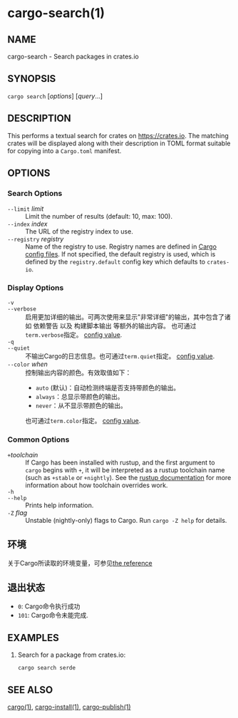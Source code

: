 # cargo-search(1)

## NAME

cargo-search - Search packages in crates.io

## SYNOPSIS

`cargo search` [_options_] [_query_...]

## DESCRIPTION

This performs a textual search for crates on <https://crates.io>. The matching
crates will be displayed along with their description in TOML format suitable
for copying into a `Cargo.toml` manifest.

## OPTIONS

### Search Options

<dl>

<dt class="option-term" id="option-cargo-search---limit"><a class="option-anchor" href="#option-cargo-search---limit"></a><code>--limit</code> <em>limit</em></dt>
<dd class="option-desc">Limit the number of results (default: 10, max: 100).</dd>


<dt class="option-term" id="option-cargo-search---index"><a class="option-anchor" href="#option-cargo-search---index"></a><code>--index</code> <em>index</em></dt>
<dd class="option-desc">The URL of the registry index to use.</dd>



<dt class="option-term" id="option-cargo-search---registry"><a class="option-anchor" href="#option-cargo-search---registry"></a><code>--registry</code> <em>registry</em></dt>
<dd class="option-desc">Name of the registry to use. Registry names are defined in <a href="../reference/config.html">Cargo config
files</a>. If not specified, the default registry is used,
which is defined by the <code>registry.default</code> config key which defaults to
<code>crates-io</code>.</dd>



</dl>

### Display Options

<dl>
<dt class="option-term" id="option-cargo-search--v"><a class="option-anchor" href="#option-cargo-search--v"></a><code>-v</code></dt>
<dt class="option-term" id="option-cargo-search---verbose"><a class="option-anchor" href="#option-cargo-search---verbose"></a><code>--verbose</code></dt>
<dd class="option-desc">启用更加详细的输出。可两次使用来显示&quot;非常详细&quot;的输出，其中包含了诸如 依赖警告 以及 构建脚本输出 等额外的输出内容。
也可通过<code>term.verbose</code>指定。
<a href="../reference/config.html">config value</a>.</dd>


<dt class="option-term" id="option-cargo-search--q"><a class="option-anchor" href="#option-cargo-search--q"></a><code>-q</code></dt>
<dt class="option-term" id="option-cargo-search---quiet"><a class="option-anchor" href="#option-cargo-search---quiet"></a><code>--quiet</code></dt>
<dd class="option-desc">不输出Cargo的日志信息。也可通过<code>term.quiet</code>指定。
<a href="../reference/config.html">config value</a>.</dd>


<dt class="option-term" id="option-cargo-search---color"><a class="option-anchor" href="#option-cargo-search---color"></a><code>--color</code> <em>when</em></dt>
<dd class="option-desc">控制输出内容的颜色。有效取值如下：</p>
<ul>
<li><code>auto</code> (默认)：自动检测终端是否支持带颜色的输出。</li>
<li><code>always</code>：总显示带颜色的输出。</li>
<li><code>never</code>：从不显示带颜色的输出。</li>
</ul>
<p>也可通过<code>term.color</code>指定。
<a href="../reference/config.html">config value</a>.</dd>


</dl>

### Common Options

<dl>

<dt class="option-term" id="option-cargo-search-+toolchain"><a class="option-anchor" href="#option-cargo-search-+toolchain"></a><code>+</code><em>toolchain</em></dt>
<dd class="option-desc">If Cargo has been installed with rustup, and the first argument to <code>cargo</code>
begins with <code>+</code>, it will be interpreted as a rustup toolchain name (such
as <code>+stable</code> or <code>+nightly</code>).
See the <a href="https://rust-lang.github.io/rustup/overrides.html">rustup documentation</a>
for more information about how toolchain overrides work.</dd>


<dt class="option-term" id="option-cargo-search--h"><a class="option-anchor" href="#option-cargo-search--h"></a><code>-h</code></dt>
<dt class="option-term" id="option-cargo-search---help"><a class="option-anchor" href="#option-cargo-search---help"></a><code>--help</code></dt>
<dd class="option-desc">Prints help information.</dd>


<dt class="option-term" id="option-cargo-search--Z"><a class="option-anchor" href="#option-cargo-search--Z"></a><code>-Z</code> <em>flag</em></dt>
<dd class="option-desc">Unstable (nightly-only) flags to Cargo. Run <code>cargo -Z help</code> for details.</dd>


</dl>


## 环境

关于Cargo所读取的环境变量，可参见[the reference](../reference/environment-variables.html)


## 退出状态

* `0`: Cargo命令执行成功
* `101`: Cargo命令未能完成.


## EXAMPLES

1. Search for a package from crates.io:

       cargo search serde

## SEE ALSO
[cargo(1)](cargo.html), [cargo-install(1)](cargo-install.html), [cargo-publish(1)](cargo-publish.html)
